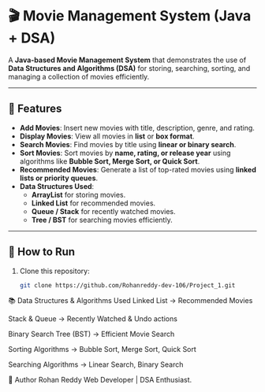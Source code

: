 # 🎬 Movie Management System (Java + DSA)

A **Java-based Movie Management System** that demonstrates the use of **Data Structures and Algorithms (DSA)** for storing, searching, sorting, and managing a collection of movies efficiently.  

---

## 📌 Features

- **Add Movies**: Insert new movies with title, description, genre, and rating.  
- **Display Movies**: View all movies in **list** or **box format**.  
- **Search Movies**: Find movies by title using **linear or binary search**.  
- **Sort Movies**: Sort movies by **name, rating, or release year** using algorithms like **Bubble Sort, Merge Sort, or Quick Sort**.  
- **Recommended Movies**: Generate a list of top-rated movies using **linked lists or priority queues**.  
- **Data Structures Used**:  
  - **ArrayList** for storing movies.  
  - **Linked List** for recommended movies.  
  - **Queue / Stack** for recently watched movies.  
  - **Tree / BST** for searching movies efficiently.  

---

## 🚀 How to Run

1. Clone this repository:
   ```bash
   git clone https://github.com/Rohanreddy-dev-106/Project_1.git

📚 Data Structures & Algorithms Used
Linked List → Recommended Movies

Stack & Queue → Recently Watched & Undo actions

Binary Search Tree (BST) → Efficient Movie Search

Sorting Algorithms → Bubble Sort, Merge Sort, Quick Sort

Searching Algorithms → Linear Search, Binary Search

📝 Author
Rohan Reddy
Web Developer | DSA Enthusiast.
